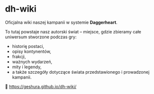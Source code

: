 # dh-wiki

Oficjalna wiki naszej kampanii w systemie **Daggerheart**.

To tutaj powstaje nasz autorski świat – miejsce, gdzie zbieramy całe uniwersum stworzone podczas gry:  
- historię postaci,
- opisy kontynentów,
- frakcji,
- ważnych wydarzeń,
- mity i legendy,
- a także szczegóły dotyczące świata przedstawionego i prowadzonej kampanii.

📖 https://geshura.github.io/dh-wiki/
